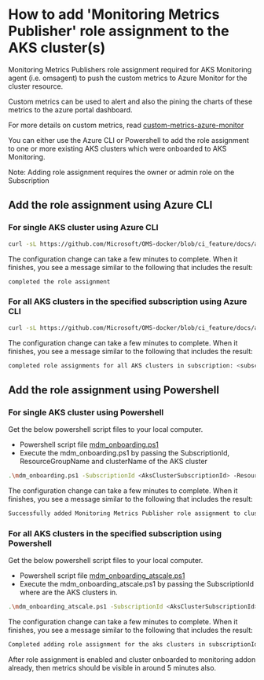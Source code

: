 # How to add 'Monitoring Metrics Publisher' role assignment to the AKS cluster(s)

Monitoring Metrics Publishers role assignment required for AKS Monitoring agent (i.e. omsagent) to push the custom metrics to Azure Monitor for the cluster resource.

Custom metrics can be used to alert and also the pining the charts of these metrics to the azure portal dashboard.

For more details on custom metrics, read [custom-metrics-azure-monitor](https://docs.microsoft.com/en-us/azure/azure-monitor/platform/metrics-custom-overview)

You can either use the Azure CLI  or Powershell to add the role assignment to one or more existing AKS clusters which were onboarded to AKS Monitoring.

Note: Adding role assignment requires the owner or admin role on the Subscription

## Add the role assignment using Azure CLI

### For single AKS cluster using Azure CLI

``` sh
curl -sL https://github.com/Microsoft/OMS-docker/blob/ci_feature/docs/aks/mdmonboarding/mdm_onboarding.sh | bash -s <subscriptionId> <clusterResourceGroup> <clusterName>
```

The configuration change can take a few minutes to complete. When it finishes, you see a message similar to the following that includes the result:

``` sh
completed the role assignment
```

### For all AKS clusters in the specified subscription using Azure CLI

``` sh
curl -sL https://github.com/Microsoft/OMS-docker/blob/ci_feature/docs/aks/mdmonboarding/mdm_onboarding_atscale.sh | bash -s <subscriptionId>
```

The configuration change can take a few minutes to complete. When it finishes, you see a message similar to the following that includes the result:

``` sh
completed role assignments for all AKS clusters in subscription: <subscriptionId>
```

## Add the role assignment using Powershell

### For single AKS cluster using Powershell

Get the below powershell script files to your local computer.

- Powershell script file [mdm_onboarding.ps1](https://github.com/Microsoft/OMS-docker/blob/ci_feature/docs/aks/mdmonboarding/mdm_onboarding.ps1)
- Execute the mdm_onboarding.ps1 by passing the SubscriptionId, ResourceGroupName and clusterName of the AKS cluster

``` sh 
.\mdm_onboarding.ps1 -SubscriptionId <AksClusterSubscriptionId> -ResourceGroupName <aksClusterResourceGroupName> -clusterName <aksClusterName>
```

The configuration change can take a few minutes to complete. When it finishes, you see a message similar to the following that includes the result:

``` sh
Successfully added Monitoring Metrics Publisher role assignment to cluster : <aksClusterName>
```

### For all AKS clusters in the specified subscription using Powershell

Get the below powershell script files to your local computer.

- Powershell script file [mdm_onboarding_atscale.ps1](https://github.com/Microsoft/OMS-docker/blob/ci_feature/docs/aks/mdmonboarding/mdm_onboarding_atscale.ps1)
- Execute the mdm_onboarding_atscale.ps1 by passing the SubscriptionId where are the AKS clusters in.

``` sh
.\mdm_onboarding_atscale.ps1 -SubscriptionId <AksClusterSubscriptionId> 
```

The configuration change can take a few minutes to complete. When it finishes, you see a message similar to the following that includes the result:

``` sh
Completed adding role assignment for the aks clusters in subscriptionId : <AksClusterSubscriptionId>
```

After role assignment is enabled and cluster onboarded to monitoring addon already, then metrics should be visible in around 5 minutes also.

